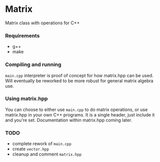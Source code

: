 # Matrix
Matrix class with operations for C++

### Requirements
- g++
- make

### Compiling and running
`main.cpp` interpreter is proof of concept for how matrix.hpp can be used. Will eventually be reworked to be more robust for general matrix algebra use.

### Using matrix.hpp
You can choose to either use `main.cpp` to do matrix operations, or use matrix.hpp in your own C++ programs. It is a single header, just include it and you're set. Documentation within matrix.hpp coming later.

### TODO
- complete rework of `main.cpp`
- create `vector.hpp`
- cleanup and comment `matrix.hpp`
